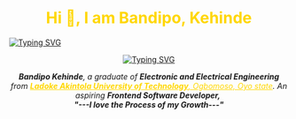<h1 style= "color:gold" align="center">Hi 👋, I am Bandipo, Kehinde</h1>

[![Typing SVG](https://readme-typing-svg.herokuapp.com?font=Fira+Code&pause=1000&color=FFD900&random=false&width=435&lines=Welcome+to+my+Profile%2C+I+am+a+Frontend+Software+Developer)](https://git.io/typing-svg)

<p  align="center" >
<a  href="https://git.io/typing-svg"><img src="https://readme-typing-svg.herokuapp.com?font=Fira+Code&pause=1000&color=FFD900&random=false&width=435&lines=Hey! Welcome+to+my+ profile;I'm+a+Frontend+Software+Developer" alt="Typing SVG" /></a>
</p>

<p align="center">
  <em>
    <b>Bandipo Kehinde</b>, a graduate of <b>Electronic and Electrical Engineering</b> from <a style= "color:gold" href="https://www.lautech.edu.ng/"> <b>Ladoke Akintola University of Technology</b>, Ogbomoso, Oyo state</a>.
    An aspiring <b>Frontend Software Developer,</b>&nbsp; <br>
  <b><i>"---I love the Process of my Growth---"</i></b>
</p>
